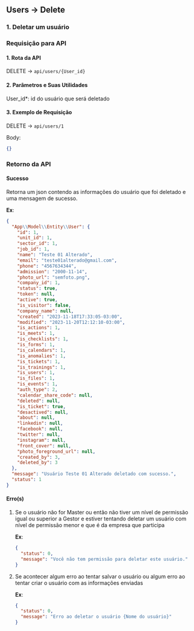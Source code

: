 ## Users -> Delete

### 1. Deletar um usuário

### Requisição para API

#### 1. Rota da API

DELETE -> `api/users/{User_id}`

#### 2. Parâmetros e Suas Utilidades

User_id\*: id do usuário que será deletado

#### 3. Exemplo de Requisição

DELETE -> `api/users/1`

Body:

```json
{}
```

### Retorno da API

#### Sucesso

Retorna um json contendo as informações do usuário que foi deletado e uma mensagem de sucesso.

**Ex**:

```json
{
  "App\\Model\\Entity\\User": {
    "id": 1,
    "unit_id": 1,
    "sector_id": 1,
    "job_id": 1,
    "name": "Teste 01 Alterado",
    "email": "teste01alterado@gmail.com",
    "phone": "4567634344",
    "admission": "2000-11-14",
    "photo_url": "semfoto.png",
    "company_id": 1,
    "status": true,
    "token": null,
    "active": true,
    "is_visitor": false,
    "company_name": null,
    "created": "2023-11-18T17:33:05-03:00",
    "modified": "2023-11-20T12:12:10-03:00",
    "is_actions": 1,
    "is_meets": 1,
    "is_checklists": 1,
    "is_forms": 1,
    "is_calendars": 1,
    "is_anomalies": 1,
    "is_tickets": 1,
    "is_trainings": 1,
    "is_users": 1,
    "is_files": 1,
    "is_events": 1,
    "auth_type": 2,
    "calendar_share_code": null,
    "deleted": null,
    "is_ticket": true,
    "desactived": null,
    "about": null,
    "linkedin": null,
    "facebook": null,
    "twitter": null,
    "instagram": null,
    "front_cover": null,
    "photo_foreground_url": null,
    "created_by": 3,
    "deleted_by": 3
  },
  "message": "Usuário Teste 01 Alterado deletado com sucesso.",
  "status": 1
}
```

#### Erro(s)

1.  Se o usuário não for Master ou então não tiver um nível de permissão igual ou superior a Gestor e estiver tentando deletar um usuário com nível de permissão menor e que é da empresa que participa

    **Ex**:

    ```json
    {
      "status": 0,
      "message": "Você não tem permissão para deletar este usuário."
    }
    ```

2.  Se acontecer algum erro ao tentar salvar o usuário ou algum erro ao tentar criar o usuário com as informações enviadas

    **Ex**:

    ```json
    {
      "status": 0,
      "message": "Erro ao deletar o usuário {Nome do usuário}"
    }
    ```

